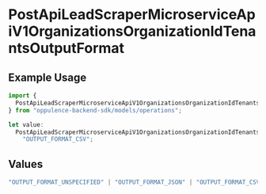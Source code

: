# PostApiLeadScraperMicroserviceApiV1OrganizationsOrganizationIdTenantsOutputFormat

## Example Usage

```typescript
import {
  PostApiLeadScraperMicroserviceApiV1OrganizationsOrganizationIdTenantsOutputFormat,
} from "oppulence-backend-sdk/models/operations";

let value:
  PostApiLeadScraperMicroserviceApiV1OrganizationsOrganizationIdTenantsOutputFormat =
    "OUTPUT_FORMAT_CSV";
```

## Values

```typescript
"OUTPUT_FORMAT_UNSPECIFIED" | "OUTPUT_FORMAT_JSON" | "OUTPUT_FORMAT_CSV" | "OUTPUT_FORMAT_BIGQUERY" | "OUTPUT_FORMAT_POSTGRES"
```